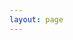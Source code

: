 ```yaml
---
layout: page
---
```

<script setup>
import {
  VPTeamPage,
  VPTeamPageTitle,
  VPTeamMembers
} from 'vitepress/theme'

const members = [
 {
    avatar: 'https://img1.baidu.com/it/u=37551285,1810490177&fm=253&fmt=auto&app=120&f=JPEG?w=800&h=800',
    name: '周阳',
    title: 'Creator',
    links: [
      { icon: 'github', link: 'http://gitlab.payermax.inner/' },
      // { icon: 'twitter', link: 'https://twitter.com/youyuxi' }
    ]
  },
  {
    avatar: 'https://img0.baidu.com/it/u=2503234974,609436703&fm=253&fmt=auto&app=120&f=JPEG?w=800&h=800',
    name: '马优晨',
    title: 'Creator',
    links: [
        { icon: 'github', link: 'http://gitlab.payermax.inner/' },
        // { icon: 'twitter', link: 'https://twitter.com/youyuxi' }
    ]
 },
   {
    avatar: 'https://img2.baidu.com/it/u=242370523,787461913&fm=253&fmt=auto&app=120&f=JPEG?w=500&h=500',
    name: '刘虹邑',
    title: 'Creator',
    links: [
        { icon: 'github', link: 'http://gitlab.payermax.inner/' },
        // { icon: 'twitter', link: 'https://twitter.com/youyuxi' }
    ]
 },
    {
    avatar: 'https://img0.baidu.com/it/u=1933344541,3542066739&fm=253&fmt=auto&app=138&f=JPEG?w=500&h=500',
    name: '刘洪博',
    title: 'Creator',
    links: [
        { icon: 'github', link: 'http://gitlab.payermax.inner/' },
        // { icon: 'twitter', link: 'https://twitter.com/youyuxi' }
    ]
 }
]
</script>

<VPTeamPage>
  <VPTeamPageTitle>
    <template #title>
      Our Team
    </template>
    <template #lead>
      The development of the OMC document library is supported by a team, some of whose members are shown below.
    </template>
  </VPTeamPageTitle>
  <VPTeamMembers
    :members="members"
  />
</VPTeamPage>